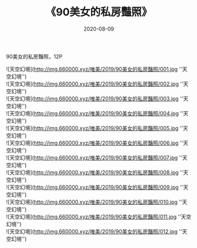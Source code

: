 ﻿---
layout: post
title:  《90美女的私房豔照》
date:   2020-08-09
img: http://img.660000.xyz/唯美/2019/90美女的私房豔照/000.jpg
categories: [美女, 清纯, 唯美]
---

90美女的私房豔照，12P



![天空幻境](http://img.660000.xyz/唯美/2019/90美女的私房豔照/001.jpg ''天空幻境'') <br>
![天空幻境](http://img.660000.xyz/唯美/2019/90美女的私房豔照/002.jpg ''天空幻境'') <br>
![天空幻境](http://img.660000.xyz/唯美/2019/90美女的私房豔照/003.jpg ''天空幻境'') <br>
![天空幻境](http://img.660000.xyz/唯美/2019/90美女的私房豔照/004.jpg ''天空幻境'') <br>
![天空幻境](http://img.660000.xyz/唯美/2019/90美女的私房豔照/005.jpg ''天空幻境'') <br>
![天空幻境](http://img.660000.xyz/唯美/2019/90美女的私房豔照/006.jpg ''天空幻境'') <br>
![天空幻境](http://img.660000.xyz/唯美/2019/90美女的私房豔照/007.jpg ''天空幻境'') <br>
![天空幻境](http://img.660000.xyz/唯美/2019/90美女的私房豔照/008.jpg ''天空幻境'') <br>
![天空幻境](http://img.660000.xyz/唯美/2019/90美女的私房豔照/009.jpg ''天空幻境'') <br>
![天空幻境](http://img.660000.xyz/唯美/2019/90美女的私房豔照/010.jpg ''天空幻境'') <br>
![天空幻境](http://img.660000.xyz/唯美/2019/90美女的私房豔照/011.jpg ''天空幻境'') <br>
![天空幻境](http://img.660000.xyz/唯美/2019/90美女的私房豔照/012.jpg ''天空幻境'') <br>